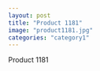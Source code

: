 ```yaml
---
layout: post
title: "Product 1181"
image: "product1181.jpg"
categories: "category1"
---
```

Product 1181
